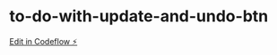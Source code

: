 # to-do-with-update-and-undo-btn

[Edit in Codeflow ⚡️](https://stackblitz.com/~/github.com/jaycee-cpu93/to-do-with-update-and-undo-btn)